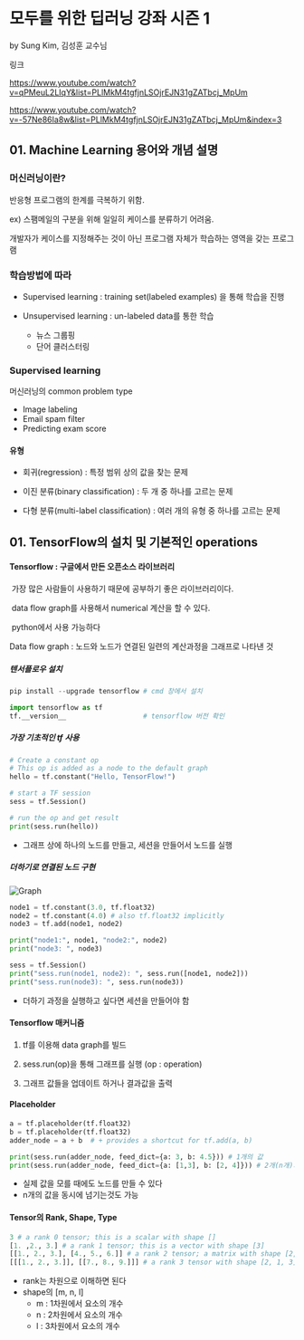 # 모두를 위한 딥러닝 강좌 시즌 1

by Sung Kim, 김성훈 교수님

링크

 https://www.youtube.com/watch?v=qPMeuL2LIqY&list=PLlMkM4tgfjnLSOjrEJN31gZATbcj_MpUm

https://www.youtube.com/watch?v=-57Ne86Ia8w&list=PLlMkM4tgfjnLSOjrEJN31gZATbcj_MpUm&index=3





## 01. Machine Learning 용어와 개념 설명



### 머신러닝이란?

반응형 프로그램의 한계를 극복하기 위함. 

ex) 스팸메일의 구분을 위해 일일히 케이스를 분류하기 어려움. 



개발자가 케이스를 지정해주는 것이 아닌 프로그램 자체가 학습하는 영역을 갖는 프로그램



### 학습방법에 따라 

* Supervised learning : training set(labeled examples) 을 통해 학습을 진행

* Unsupervised learning : un-labeled data를 통한 학습
  * 뉴스 그룹핑
  * 단어 클러스터링



### Supervised learning

 머신러닝의 common problem type

* Image labeling
* Email spam filter
* Predicting exam score



#### 유형

* 회귀(regression) : 특정 범위 상의 값을 찾는 문제
* 이진 분류(binary classification) : 두 개 중 하나를 고르는 문제 

* 다형 분류(multi-label classification) : 여러 개의 유형 중 하나를 고르는 문제





## 01. TensorFlow의 설치 및 기본적인 operations



#### Tensorflow : 구글에서 만든 오픈소스 라이브러리

​	가장 많은 사람들이 사용하기 때문에 공부하기 좋은 라이브러리이다.

​	data flow graph를 사용해서 numerical 계산을 할 수 있다.

​	python에서 사용 가능하다



Data flow graph : 노드와 노드가 연결된 일련의 계산과정을 그래프로 나타낸 것



##### 텐서플로우 설치

```python
pip install --upgrade tensorflow # cmd 창에서 설치 

import tensorflow as tf
tf.__version__                   # tensorflow 버전 확인
```



##### 가장 기초적인 tf 사용

```python
# Create a constant op
# This op is added as a node to the default graph
hello = tf.constant("Hello, TensorFlow!")

# start a TF session
sess = tf.Session()

# run the op and get result
print(sess.run(hello))
```

* 그래프 상에 하나의 노드를 만들고, 세션을 만들어서 노드를 실행



##### 더하기로 연결된 노드 구현

![Graph](https://camo.githubusercontent.com/17dd2b50c5c223a84cee9e2e1f61a2c175660230c8bd367f5d174d808d3ae7c9/68747470733a2f2f7777772e74656e736f72666c6f772e6f72672f696d616765732f67657474696e675f737461727465645f61646465722e706e67)

```python
node1 = tf.constant(3.0, tf.float32)
node2 = tf.constant(4.0) # also tf.float32 implicitly
node3 = tf.add(node1, node2)

print("node1:", node1, "node2:", node2)
print("node3: ", node3)
```

```python
sess = tf.Session()
print("sess.run(node1, node2): ", sess.run([node1, node2]))
print("sess.run(node3): ", sess.run(node3))
```

* 더하기 과정을 실행하고 싶다면 세션을 만들어야 함



#### Tensorflow 매커니즘

1. tf를 이용해 data graph를 빌드
2. sess.run(op)을 통해 그래프를 실행 (op : operation)

3. 그래프 값들을 업데이트 하거나 결과값을 출력



#### Placeholder 

```python
a = tf.placeholder(tf.float32)
b = tf.placeholder(tf.float32)
adder_node = a + b  # + provides a shortcut for tf.add(a, b)

print(sess.run(adder_node, feed_dict={a: 3, b: 4.5})) # 1개의 값 
print(sess.run(adder_node, feed_dict={a: [1,3], b: [2, 4]})) # 2개(n개)의 값
```

* 실제 값을 모를 때에도 노드를 만들 수 있다
* n개의 값을 동시에 넘기는것도 가능 



#### Tensor의 Rank, Shape, Type

```python
3 # a rank 0 tensor; this is a scalar with shape []
[1. ,2., 3.] # a rank 1 tensor; this is a vector with shape [3]
[[1., 2., 3.], [4., 5., 6.]] # a rank 2 tensor; a matrix with shape [2, 3]
[[[1., 2., 3.]], [[7., 8., 9.]]] # a rank 3 tensor with shape [2, 1, 3]
```

* rank는 차원으로 이해하면 된다
* shape의 [m, n, l]
  * m : 1차원에서 요소의 개수
  * n : 2차원에서 요소의 개수
  * l : 3차원에서 요소의 개수
